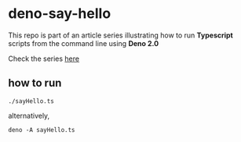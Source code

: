 # deno-say-hello

This repo is part of an article series illustrating how to run **Typescript**
scripts from the command line using **Deno 2.0**

Check the series [here](https://dev.to/rerodrigues)

## how to run

```
./sayHello.ts
```

alternatively,

```
deno -A sayHello.ts
```
